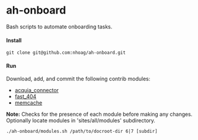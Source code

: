 ah-onboard
=======================

Bash scripts to automate onboarding tasks.

#### Install
```
git clone git@github.com:nhoag/ah-onboard.git
```

#### Run

Download, add, and commit the following contrib modules:

- [acquia_connector](https://drupal.org/project/acquia_connector)
- [fast_404](https://drupal.org/project/fast_404)
- [memcache](https://drupal.org/project/memcache)

__Note:__ Checks for the presence of each module before making any changes. Optionally locate modules in 'sites/all/modules' subdirectory.

```
./ah-onboard/modules.sh /path/to/docroot-dir 6|7 [subdir]
```